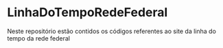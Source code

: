 # LinhaDoTempoRedeFederal
Neste repositório estão contidos os códigos referentes ao site da linha do tempo da rede federal 
